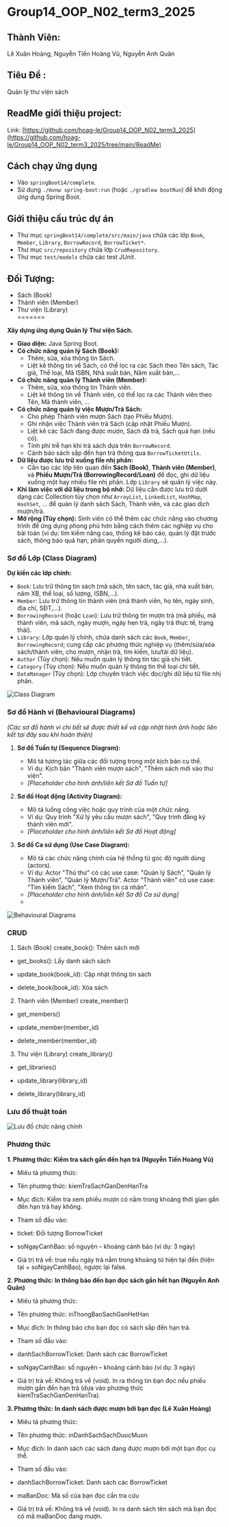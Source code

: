 # Group14_OOP_N02_term3_2025 

## Thành Viên:
Lê Xuân Hoàng, Nguyễn Tiến Hoàng Vũ, Nguyễn Anh Quân

## Tiêu Đề :

Quản lý thư viện sách

## ReadMe giới thiệu project:
Link: [https://github.com/hoag-le/Group14_OOP_N02_term3_2025](https://github.com/hoag-le/Group14_OOP_N02_term3_2025/tree/main/ReadMe)

## Cách chạy ứng dụng
- Vào `springBoot14/complete`.
- Sử dụng `./mvnw spring-boot:run` (hoặc `./gradlew bootRun`) để khởi động ứng dụng Spring Boot.

## Giới thiệu cấu trúc dự án
- Thư mục `springBoot14/complete/src/main/java` chứa các lớp `Book`, `Member`, `Library`, `BorrowRecord`, `BorrowTicket*`.
- Thư mục `src/repository` chứa lớp `CrudRepository`.
- Thư mục `test/models` chứa các test JUnit.

## Đối Tượng:
- Sách (Book)
- Thành viên (Member)
- Thư viện (Library)  
=======


**Xây dựng ứng dụng Quản lý Thư viện Sách.**
-   **Giao diện:** Java Spring Boot.
-   **Có chức năng quản lý Sách (Book):**
    +   Thêm, sửa, xóa thông tin Sách.
    +   Liệt kê thông tin về Sách, có thể lọc ra các Sách theo Tên sách, Tác giả, Thể loại, Mã ISBN, Nhà xuất bản, Năm xuất bản,...
-   **Có chức năng quản lý Thành viên (Member):**
    +   Thêm, sửa, xóa thông tin Thành viên.
    +   Liệt kê thông tin về Thành viên, có thể lọc ra các Thành viên theo Tên, Mã thành viên, ...
-   **Có chức năng quản lý việc Mượn/Trả Sách:**
    +   Cho phép Thành viên mượn Sách (tạo Phiếu Mượn).
    +   Ghi nhận việc Thành viên trả Sách (cập nhật Phiếu Mượn).
    +   Liệt kê các Sách đang được mượn, Sách đã trả, Sách quá hạn (nếu có).
    +   Tính phí trễ hạn khi trả sách dựa trên `BorrowRecord`.
    +   Cảnh báo sách sắp đến hạn trả thông qua `BorrowTicketUtils`.
-   **Dữ liệu được lưu trữ xuống file nhị phân:**
    +   Cần tạo các lớp liên quan đến **Sách (Book)**, **Thành viên (Member)**, và **Phiếu Mượn/Trả (BorrowingRecord/Loan)** để đọc, ghi dữ liệu xuống một hay nhiều file nhị phân. Lớp `Library` sẽ quản lý việc này.
-   **Khi làm việc với dữ liệu trong bộ nhớ:** Dữ liệu cần được lưu trữ dưới dạng các Collection tùy chọn như `ArrayList`, `LinkedList`, `HashMap`, `HashSet`, ... để quản lý danh sách Sách, Thành viên, và các giao dịch mượn/trả.
-   **Mở rộng (Tùy chọn):** Sinh viên có thể thêm các chức năng vào chương trình để ứng dụng phong phú hơn bằng cách thêm các nghiệp vụ cho bài toán (ví dụ: tìm kiếm nâng cao, thống kê báo cáo, quản lý đặt trước sách, thông báo quá hạn, phân quyền người dùng,...).

### Sơ đồ Lớp (Class Diagram)
**Dự kiến các lớp chính:**
*   `Book`: Lưu trữ thông tin sách (mã sách, tên sách, tác giả, nhà xuất bản, năm XB, thể loại, số lượng, ISBN,...).
*   `Member`: Lưu trữ thông tin thành viên (mã thành viên, họ tên, ngày sinh, địa chỉ, SĐT,...).
*   `BorrowingRecord` (hoặc `Loan`): Lưu trữ thông tin mượn trả (mã phiếu, mã thành viên, mã sách, ngày mượn, ngày hẹn trả, ngày trả thực tế, trạng thái).
*   `Library`: Lớp quản lý chính, chứa danh sách các `Book`, `Member`, `BorrowingRecord`; cung cấp các phương thức nghiệp vụ (thêm/sửa/xóa sách/thành viên, cho mượn, nhận trả, tìm kiếm, lưu/tải dữ liệu).
*   `Author` (Tùy chọn): Nếu muốn quản lý thông tin tác giả chi tiết.
*   `Category` (Tùy chọn): Nếu muốn quản lý thông tin thể loại chi tiết.
*   `DataManager` (Tùy chọn): Lớp chuyên trách việc đọc/ghi dữ liệu từ file nhị phân.

![Class Diagram](/docs/ClassDiagram.png)

### Sơ đồ Hành vi (Behavioural Diagrams)

*(Các sơ đồ hành vi chi tiết sẽ được thiết kế và cập nhật hình ảnh hoặc liên kết tại đây sau khi hoàn thiện)*

1.  **Sơ đồ Tuần tự (Sequence Diagram):**
    *   Mô tả tương tác giữa các đối tượng trong một kịch bản cụ thể.
    *   Ví dụ: Kịch bản "Thành viên mượn sách", "Thêm sách mới vào thư viện".
    *   *[Placeholder cho hình ảnh/liên kết Sơ đồ Tuần tự]*

2.  **Sơ đồ Hoạt động (Activity Diagram):**
    *   Mô tả luồng công việc hoặc quy trình của một chức năng.
    *   Ví dụ: Quy trình "Xử lý yêu cầu mượn sách", "Quy trình đăng ký thành viên mới".
    *   *[Placeholder cho hình ảnh/liên kết Sơ đồ Hoạt động]*

3.  **Sơ đồ Ca sử dụng (Use Case Diagram):**
    *   Mô tả các chức năng chính của hệ thống từ góc độ người dùng (actors).
    *   Ví dụ: Actor "Thủ thư" có các use case: "Quản lý Sách", "Quản lý Thành viên", "Quản lý Mượn/Trả". Actor "Thành viên" có use case: "Tìm kiếm Sách", "Xem thông tin cá nhân".
    *   *[Placeholder cho hình ảnh/liên kết Sơ đồ Ca sử dụng]*
    *   
![Behavioural Diagrams](/docs/SequenceDiagram.jpg)

### CRUD
1. Sách (Book)
create_book(): Thêm sách mới

* get_books(): Lấy danh sách sách

* update_book(book_id): Cập nhật thông tin sách

* delete_book(book_id): Xóa sách

2. Thành viên (Member)
create_member()

* get_members()

* update_member(member_id)

* delete_member(member_id)

3. Thư viện (Library)
create_library()

* get_libraries()

* update_library(library_id)

* delete_library(library_id)

### Lưu đồ thuật toán 

![Lưu đồ chức năng chính](docs/luu_do.png) 

### Phương thức 
 
**1. Phương thức: Kiểm tra sách gần đến hạn trả (Nguyễn Tiến Hoàng Vũ)**

- Miêu tả phương thức:

* Tên phương thức: kiemTraSachGanDenHanTra

* Mục đích: Kiểm tra xem phiếu mượn có nằm trong khoảng thời gian gần đến hạn trả hay không.

* Tham số đầu vào:

* ticket: Đối tượng BorrowTicket

* soNgayCanhBao: số nguyên – khoảng cảnh báo (ví dụ: 3 ngày)

* Giá trị trả về: true nếu ngày trả nằm trong khoảng từ hiện tại đến (hiện tại + soNgayCanhBao), ngược lại false. 

**2. Phương thức: In thông báo đến bạn đọc sách gần hết hạn (Nguyễn Anh Quân)**  

- Miêu tả phương thức:

* Tên phương thức: inThongBaoSachGanHetHan

* Mục đích: In thông báo cho bạn đọc có sách sắp đến hạn trả.

* Tham số đầu vào:

* danhSachBorrowTicket: Danh sách các BorrowTicket

* soNgayCanhBao: số nguyên – khoảng cảnh báo (ví dụ: 3 ngày)

* Giá trị trả về: Không trả về (void). In ra thông tin bạn đọc nếu phiếu mượn gần đến hạn trả (dựa vào phương thức kiemTraSachGanDenHanTra).

**3. Phương thức: In danh sách được mượn bởi bạn đọc (Lê Xuân Hoàng)** 

- Miêu tả phương thức:

* Tên phương thức: inDanhSachSachDuocMuon

* Mục đích: In danh sách các sách đang được mượn bởi một bạn đọc cụ thể.

* Tham số đầu vào:

* danhSachBorrowTicket: Danh sách các BorrowTicket

* maBanDoc: Mã số của bạn đọc cần tra cứu

* Giá trị trả về: Không trả về (void). In ra danh sách tên sách mà bạn đọc có mã maBanDoc đang mượn.
